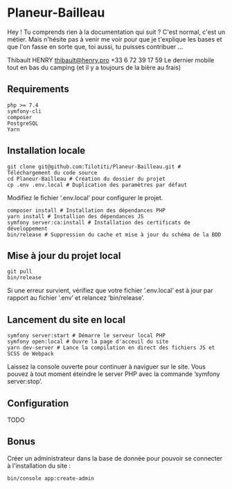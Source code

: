 # Planeur-Bailleau

Hey ! Tu comprends rien à la documentation qui suit ? C'est normal, c'est un métier. Mais n'hésite pas à venir me voir pour que je t'explique les bases et que l'on fasse en sorte que, toi aussi, tu puisses contribuer ...

Thibault HENRY
thibault@henry.pro
+33 6 72 39 17 59
Le dernier mobile tout en bas du camping (et il y a toujours de la bière au frais)

## Requirements

    php >= 7.4
    symfony-cli
    composer
    PostgreSQL
    Yarn
  
## Installation locale

    git clone git@github.com:Tilotiti/Planeur-Bailleau.git # Téléchargement du code source
    cd Planeur-Bailleau # Création du dossier du projet
    cp .env .env.local # Duplication des paramètres par défaut
  
Modifiez le fichier ’.env.local’ pour configurer le projet.
  
    composer install # Installation des dépendances PHP
    yarn install # Installion des dépendances JS
    symfony server:ca:install # Installation des certificats de développement
    bin/release # Suppression du cache et mise à jour du schéma de la BDD
 
## Mise à jour du projet local

    git pull
    bin/release
    
Si une erreur survient, vérifiez que votre fichier ’.env.local’ est à jour par rapport au fichier ’.env’ et relancez ’bin/release’.
    
## Lancement du site en local

    symfony server:start # Démarre le serveur local PHP
    symfony open:local # Ouvre la page d'acceuil du site
    yarn dev-server # Lance la compilation en direct des fichiers JS et SCSS de Webpack
    
Laissez la console ouverte pour continuer à naviguer sur le site. Vous pouvez à tout moment éteindre le server PHP avec la commande ’symfony server:stop’.

## Configuration

TODO

## Bonus

Créer un administrateur dans la base de donnée pour pouvoir se connecter à l'installation du site :

    bin/console app:create-admin
  
